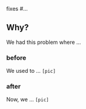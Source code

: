 fixes #…

## Why?

We had this problem where …

### before

We used to … `[pic]`

### after

Now, we … `[pic]`
